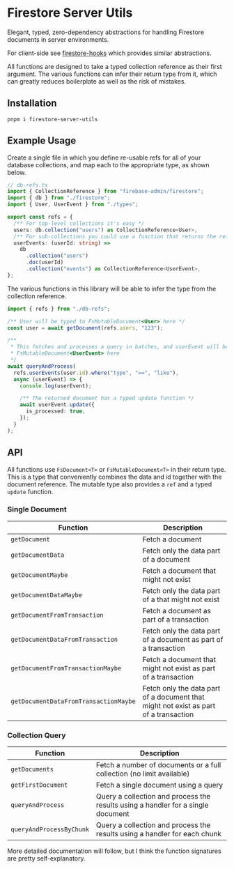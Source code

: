 # Firestore Server Utils

Elegant, typed, zero-dependency abstractions for handling Firestore documents in
server environments.

For client-side see [firestore-hooks](https://github.com/0x80/firestore-hooks)
which provides similar abstractions.

All functions are designed to take a typed collection reference as their first
argument. The various functions can infer their return type from it, which can
greatly reduces boilerplate as well as the risk of mistakes.

## Installation

`pnpm i firestore-server-utils`

## Example Usage

Create a single file in which you define re-usable refs for all of your database
collections, and map each to the appropriate type, as shown below.

```ts
// db-refs.ts
import { CollectionReference } from "firebase-admin/firestore";
import { db } from "./firestore";
import { User, UserEvent } from "./types";

export const refs = {
  /** For top-level collections it's easy */
  users: db.collection("users") as CollectionReference<User>,
  /** For sub-collections you could use a function that returns the reference. */
  userEvents: (userId: string) =>
    db
      .collection("users")
      .doc(userId)
      .collection("events") as CollectionReference<UserEvent>,
};
```

The various functions in this library will be able to infer the type from the
collection reference.

```ts
import { refs } from "./db-refs";

/** User will be typed to FsMutableDocument<User> here */
const user = await getDocument(refs.users, "123");

/**
 * This fetches and processes a query in batches, and userEvent will be typed to
 * FsMutableDocument<UserEvent> here
 */
await queryAndProcess(
  refs.userEvents(user.id).where("type", "==", "like"),
  async (userEvent) => {
    console.log(userEvent);

    /** The returned document has a typed update function */
    await userEvent.update({
      is_processed: true,
    });
  }
);
```

## API

All functions use `FsDocument<T>` or `FsMutableDocument<T>` in their return
type. This is a type that conveniently combines the data and id together with
the document reference. The mutable type also provides a `ref` and a typed
`update` function.

### Single Document

| Function                              | Description                                                                          |
| ------------------------------------- | ------------------------------------------------------------------------------------ |
| `getDocument`                         | Fetch a document                                                                     |
| `getDocumentData`                     | Fetch only the data part of a document                                               |
| `getDocumentMaybe`                    | Fetch a document that might not exist                                                |
| `getDocumentDataMaybe`                | Fetch only the data part of a that might not exist                                   |
| `getDocumentFromTransaction`          | Fetch a document as part of a transaction                                            |
| `getDocumentDataFromTransaction`      | Fetch only the data part of a document as part of a transaction                      |
| `getDocumentFromTransactionMaybe`     | Fetch a document that might not exist as part of a transaction                       |
| `getDocumentDataFromTransactionMaybe` | Fetch only the data part of a document that might not exist as part of a transaction |

### Collection Query

| Function                 | Description                                                                      |
| ------------------------ | -------------------------------------------------------------------------------- |
| `getDocuments`           | Fetch a number of documents or a full collection (no limit available)            |
| `getFirstDocument`       | Fetch a single document using a query                                            |
| `queryAndProcess`        | Query a collection and process the results using a handler for a single document |
| `queryAndProcessByChunk` | Query a collection and process the results using a handler for each chunk        |

More detailed documentation will follow, but I think the function signatures are
pretty self-explanatory.
